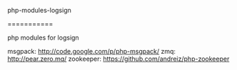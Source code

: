 php-modules-logsign


===========

php modules for logsign

msgpack: http://code.google.com/p/php-msgpack/
zmq: http://pear.zero.mq/
zookeeper: https://github.com/andreiz/php-zookeeper

